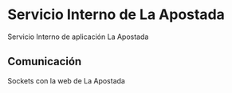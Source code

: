 # Servicio Interno de La Apostada

Servicio Interno de aplicación La Apostada

## Comunicación

Sockets con la web de La Apostada
